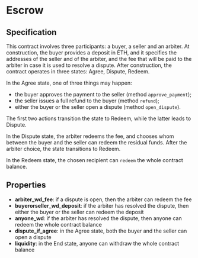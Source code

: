# Escrow

## Specification

This contract involves three participants: a buyer, a seller and an arbiter. At construction, the buyer provides a deposit in ETH, and it specifies the addresses of the seller and of the arbiter, and the fee that will be paid to the arbiter in case it is used to resolve a dispute. After construction, the contract operates in three states: Agree, Dispute, Redeem. 

In the Agree state, one of three things may happen: 
- the buyer approves the payment to the seller (method `approve_payment`); 
- the seller issues a full refund to the buyer (method `refund`);
- either the buyer or the seller open a dispute (method `open_dispute`).

The first two actions transition the state to Redeem, while the latter leads to Dispute.

In the Dispute state, the arbiter redeems the fee, and chooses whom between the buyer and the seller can redeem the residual funds. After the arbiter choice, the state transitions to Redeem. 

In the Redeem state, the chosen recipient can `redeem` the whole contract balance.

## Properties

- **arbiter_wd_fee**: if a dispute is open, then the arbiter can redeem the fee
- **buyerorseller_wd_deposit**: if the arbiter has resolved the dispute, then either the buyer or the seller can redeem the deposit
- **anyone_wd**: if the arbiter has resolved the dispute, then anyone can redeem the whole contract balance
- **dispute_if_agree**: in the Agree state, both the buyer and the seller can open a dispute
- **liquidity**: in the End state, anyone can withdraw the whole contract balance 

